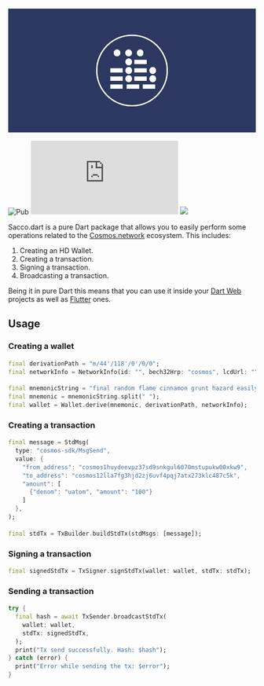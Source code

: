 ![](.img/logo.png)

![Pub](https://img.shields.io/pub/v/sacco)
![Travis (.org)](https://img.shields.io/travis/commercionetwork/sacco.dart)
![](https://img.shields.io/badge/compatible-flutter-blue)


Sacco.dart is a pure Dart package that allows you to easily perform some operations related to the 
[Cosmos.network](https://cosmos.network) ecosystem. This includes: 

1. Creating an HD Wallet. 
2. Creating a transaction. 
3. Signing a transaction. 
4. Broadcasting a transaction.

Being it in pure Dart this means that you can use it inside your [Dart Web](https://dart.dev/web) projects 
as well as [Flutter](https://flutter.dev) ones.  

## Usage 
### Creating a wallet
```dart
final derivationPath = "m/44'/118'/0'/0/0";
final networkInfo = NetworkInfo(id: "", bech32Hrp: "cosmos", lcdUrl: "");

final mnemonicString = "final random flame cinnamon grunt hazard easily mutual resist pond solution define knife female tongue crime atom jaguar alert library best forum lesson rigid";
final mnemonic = mnemonicString.split(" ");
final wallet = Wallet.derive(mnemonic, derivationPath, networkInfo);
```

### Creating a transaction
```dart
final message = StdMsg(
  type: "cosmos-sdk/MsgSend",
  value: {
    "from_address": "cosmos1huydeevpz37sd9snkgul6070mstupukw00xkw9",
    "to_address": "cosmos12lla7fg3hjd2zj6uvf4pqj7atx273klc487c5k",
    "amount": [
      {"denom": "uatom", "amount": "100"}
    ]
  },
);

final stdTx = TxBuilder.buildStdTx(stdMsgs: [message]);
``` 

### Signing a transaction
```dart
final signedStdTx = TxSigner.signStdTx(wallet: wallet, stdTx: stdTx);
```

### Sending a transaction
```dart
try {
  final hash = await TxSender.broadcastStdTx(
    wallet: wallet,
    stdTx: signedStdTx,
  );
  print("Tx send successfully. Hash: $hash");
} catch (error) {
  print("Error while sending the tx: $error");
}
```
